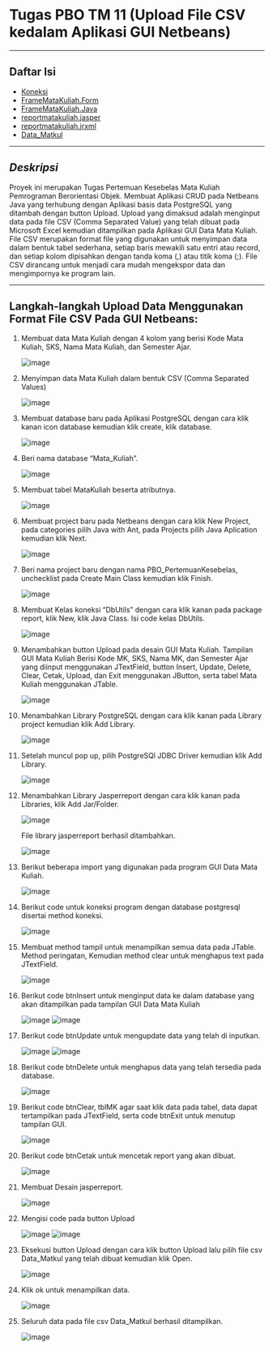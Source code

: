 # **Tugas PBO TM 11 (Upload File CSV kedalam Aplikasi GUI Netbeans)**
___
## **Daftar Isi**

- [Koneksi](https://github.com/anisatanti/PBO_PertemuanKesebelas/blob/main/DbUtils.java)
- [FrameMataKuliah.Form](https://github.com/anisatanti/PBO_PertemuanKesebelas/blob/main/FrameMataKuliah.form)
- [FrameMataKuliah.Java](https://github.com/anisatanti/PBO_PertemuanKesebelas/blob/main/FrameMataKuliah.java)
- [reportmatakuliah.jasper](https://github.com/anisatanti/PBO_PertemuanKesebelas/blob/main/reportmatakuliah.jasper)
- [reportmatakuliah.jrxml](https://github.com/anisatanti/PBO_PertemuanKesebelas/blob/main/reportmatakuliah.jrxml)
- [Data_Matkul](https://github.com/anisatanti/PBO_PertemuanKesebelas/blob/main/Data_Matkul.csv)
___
## **_Deskripsi_**

Proyek ini merupakan Tugas Pertemuan Kesebelas Mata Kuliah Pemrograman Berorientasi Objek. Membuat Aplikasi CRUD pada Netbeans Java yang terhubung dengan Aplikasi basis data PostgreSQL yang ditambah dengan button Upload. Upload yang dimaksud adalah menginput data pada file CSV (Comma Separated Value) yang telah dibuat pada Microsoft Excel kemudian ditampilkan pada Aplikasi GUI Data Mata Kuliah. File CSV merupakan format file yang digunakan untuk menyimpan data dalam bentuk tabel sederhana, setiap baris mewakili satu entri atau record, dan setiap kolom dipisahkan dengan tanda koma (,) atau titik koma (;). File CSV dirancang untuk menjadi cara mudah mengekspor data dan mengimpornya ke program lain.

___
## **Langkah-langkah Upload Data Menggunakan Format File CSV Pada GUI Netbeans:**
1.	Membuat data Mata Kuliah  dengan 4 kolom yang berisi Kode Mata Kuliah, SKS, Nama Mata Kuliah, dan Semester Ajar.
   
     ![image](https://github.com/user-attachments/assets/53945bb5-282c-4170-bb6b-80d49ec9a863)

2.	Menyimpan data Mata Kuliah dalam bentuk CSV (Comma Separated Values)
   
     ![image](https://github.com/user-attachments/assets/c1a8e6ea-01dc-40d6-b7c1-317f3d8d0e73)

3.	Membuat database baru pada Aplikasi PostgreSQL dengan cara klik kanan icon database kemudian klik create, klik database.
   
     ![image](https://github.com/user-attachments/assets/c70b6f9b-86c6-4170-a0f0-f514311e73c7)

4.	Beri nama database “Mata_Kuliah”.
   
     ![image](https://github.com/user-attachments/assets/6fc718fe-ea6c-4406-a203-4e2a0994fc60)

5.	Membuat tabel MataKuliah beserta atributnya.

     ![image](https://github.com/user-attachments/assets/f4566cc6-9a71-4cb1-81fd-8162737f67b0)

6.	Membuat project baru pada Netbeans dengan cara klik New Project, pada categories pilih Java with Ant, pada Projects pilih Java Aplication kemudian klik Next.

     ![image](https://github.com/user-attachments/assets/47720566-ea91-425d-8b28-7d5bbb5b5d63)

7.	Beri nama project baru dengan nama PBO_PertemuanKesebelas, unchecklist pada Create Main Class kemudian klik Finish.

     ![image](https://github.com/user-attachments/assets/117d5262-3487-46b4-9745-edbc096fee8e)

8.	Membuat Kelas koneksi “DbUtils”  dengan cara klik kanan pada package report, klik New, klik Java Class. Isi code kelas DbUtils.

     ![image](https://github.com/user-attachments/assets/62291071-104f-4983-9d7f-6e839c2273dd)

9.	Menambahkan button Upload pada desain GUI Mata Kuliah. Tampilan GUI Mata Kuliah Berisi Kode MK, SKS, Nama MK, dan Semester Ajar yang diinput menggunakan JTextField, button Insert, Update, Delete, Clear, Cetak, Upload, dan Exit menggunakan JButton, serta tabel Mata Kuliah menggunakan JTable.

     ![image](https://github.com/user-attachments/assets/fe167ecc-c0f8-4c71-b48f-45ac3b09dac2)

10.	Menambahkan Library PostgreSQL dengan cara klik kanan pada Library project kemudian klik Add Library.

     ![image](https://github.com/user-attachments/assets/2087e90b-c067-4747-b7c9-8d2ad393ed6c)

11.	Setelah muncul pop up, pilih PostgreSQl JDBC Driver kemudian klik Add Library.

     ![image](https://github.com/user-attachments/assets/ba89ed86-04c8-45c1-a87b-fd0d0bb52445)

12.	Menambahkan Library Jasperreport dengan cara klik kanan pada Libraries, klik Add Jar/Folder.

     ![image](https://github.com/user-attachments/assets/21e76d58-c4df-476c-894f-1c053307ec50)

    File library jasperreport berhasil ditambahkan.

     ![image](https://github.com/user-attachments/assets/8364256e-2f05-4d16-badc-2e21124809a5)

13.	Berikut beberapa import yang digunakan pada program GUI Data Mata Kuliah.

     ![image](https://github.com/user-attachments/assets/135568b1-4f9e-481a-ad22-d3f115271a83)

14.	Berikut code untuk koneksi program dengan database postgresql disertai method koneksi.

     ![image](https://github.com/user-attachments/assets/9e2352a9-2604-4cb1-8404-4eec33503323)

15.	Membuat method tampil untuk menampilkan semua data pada JTable. Method peringatan, Kemudian method clear untuk menghapus text pada JTextField.

     ![image](https://github.com/user-attachments/assets/56c99bbb-fdf4-4235-8ae2-19bf0486ec5c)

16. Berikut code btnInsert untuk menginput data ke dalam database yang akan ditampilkan pada tampilan GUI Data Mata Kuliah

     ![image](https://github.com/user-attachments/assets/731f08e2-7235-43e8-8ec1-c1749ed012cd)
     ![image](https://github.com/user-attachments/assets/a5374499-cdc2-4d32-b37b-f7dfc9df65bb)

17.	Berikut code btnUpdate untuk mengupdate data yang telah di inputkan.

     ![image](https://github.com/user-attachments/assets/6b2c46dd-0871-4ef1-942f-b5bed2486bc5)
   	 ![image](https://github.com/user-attachments/assets/ae86cd5e-2462-4f14-8dd8-01bba608773d)

18.	Berikut code btnDelete untuk menghapus data yang telah tersedia pada database.

     ![image](https://github.com/user-attachments/assets/bd19a9d1-cf5e-4637-95f0-922d44f9b31f)

19.	Berikut code btnClear, tblMK agar saat klik data pada tabel, data dapat tertampilkan pada JTextField, serta code btnExit untuk menutup tampilan GUI.

     ![image](https://github.com/user-attachments/assets/ada7aef2-8155-411c-aa58-1581c9fc6df5)

20.	Berikut code btnCetak untuk mencetak report yang akan dibuat.

     ![image](https://github.com/user-attachments/assets/0d70a577-65bc-4461-906d-dc550b0a52df)

21.	Membuat Desain jasperreport.
    
     ![image](https://github.com/user-attachments/assets/e48e1950-dff2-473c-8a88-8e56963b9dad)

22.	Mengisi code pada button Upload

     ![image](https://github.com/user-attachments/assets/6f23ebf5-821d-49f5-82f4-aae4a5777610)
   	 ![image](https://github.com/user-attachments/assets/1cb587e4-4a8f-4eb3-903b-9ffed93fcfdb)

23.	Eksekusi button Upload dengan cara klik button Upload lalu pilih file csv Data_Matkul yang telah dibuat kemudian klik Open.

     ![image](https://github.com/user-attachments/assets/7f4cab7e-a307-42f4-8258-a104966cd826)

24.	Klik ok untuk menampilkan data.

     ![image](https://github.com/user-attachments/assets/1cc21d8e-96fc-49f7-9e86-af96867b918b)

25.	Seluruh data pada file csv Data_Matkul berhasil ditampilkan.

     ![image](https://github.com/user-attachments/assets/52e5d84f-287f-40c2-9cb9-18c523204bf2)











    






















